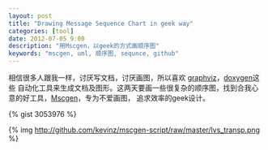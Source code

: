 ```yaml
---
layout: post
title: "Drawing Message Sequence Chart in geek way"
categories: [tool]
date: 2012-07-05 9:00
description: "用Mscgen，以geek的方式画顺序图"
keywords: "mscgen, uml, 顺序图, sequnce, github"
---
```


相信很多人跟我一样，讨厌写文档，讨厌画图，所以喜欢
[graphviz](http://www.graphviz.org/)，[doxygen](www.doxygen.org/)这些
自动化工具来生成文档及图形。这两天要画一些很复杂的顺序图，找到合我心意的好工具，[Mscgen](http://www.mcternan.me.uk/mscgen/)，专为不爱画图，
追求效率的geek设计。

{% gist 3053976 %}

{% img http://github.com/kevinz/mscgen-script/raw/master/lvs_transp.png %}

